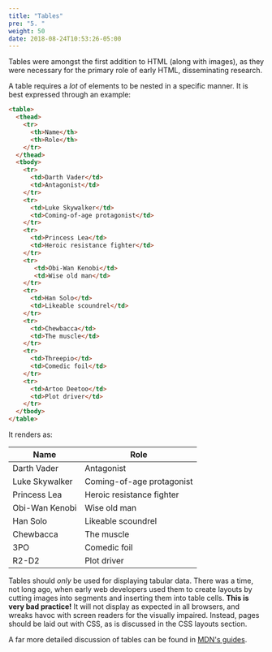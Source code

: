 ```yaml
---
title: "Tables"
pre: "5. "
weight: 50
date: 2018-08-24T10:53:26-05:00
---
```

Tables were amongst the first addition to HTML (along with images), as they were necessary for the primary role of early HTML, disseminating research.

A table requires a _lot_ of elements to be nested in a specific manner.  It is best expressed through an example:

```html
<table>
  <thead>
    <tr>
      <th>Name</th>
      <th>Role</th>
    </tr>
  </thead>
  <tbody>
    <tr>
      <td>Darth Vader</td>
      <td>Antagonist</td>
    </tr>
    <tr>
      <td>Luke Skywalker</td>
      <td>Coming-of-age protagonist</td>
    </tr>
    <tr>
      <td>Princess Lea</td>
      <td>Heroic resistance fighter</td>
    </tr>
    <tr>
       <td>Obi-Wan Kenobi</td>
       <td>Wise old man</td>
    </tr>
    <tr>
      <td>Han Solo</td>
      <td>Likeable scoundrel</td>
    </tr>
    <tr>
      <td>Chewbacca</td>
      <td>The muscle</td>
    </tr>
    <tr>
      <td>Threepio</td>
      <td>Comedic foil</td>
    </tr>
    <tr>
      <td>Artoo Deetoo</td>
      <td>Plot driver</td>
    </tr>
  </tbody>
</table>
```

It renders as:

<table>
  <thead>
    <tr>
      <th>Name</th>
      <th>Role</th>
    </tr>
  </thead>
  <tbody>
    <tr>
      <td>Darth Vader</td>
      <td>Antagonist</td>
    </tr>
    <tr>
      <td>Luke Skywalker</td>
      <td>Coming-of-age protagonist</td>
    </tr>
    <tr>
      <td>Princess Lea</td>
      <td>Heroic resistance fighter</td>
    </tr>
    <tr>
       <td>Obi-Wan Kenobi</td>
       <td>Wise old man</td>
    </tr>
    <tr>
      <td>Han Solo</td>
      <td>Likeable scoundrel</td>
    </tr>
    <tr>
      <td>Chewbacca</td>
      <td>The muscle</td>
    </tr>
    <tr>
      <td>3PO</td>
      <td>Comedic foil</td>
    </tr>
    <tr>
      <td>R2-D2</td>
      <td>Plot driver</td>
    </tr>
  </tbody>
</table>

Tables should _only_ be used for displaying tabular data.  There was a time, not long ago, when early web developers used them to create layouts by cutting images into segments and inserting them into table cells.  __This is very bad practice!__  It will not display as expected in all browsers, and wreaks havoc with screen readers for the visually impaired.  Instead, pages should be laid out with CSS, as is discussed in the CSS layouts section.

A far more detailed discussion of tables can be found in [MDN's guides](https://developer.mozilla.org/en-US/docs/Learn/HTML/Tables/Basics).

